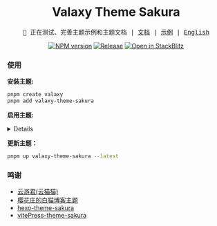 <h1 align="center">Valaxy Theme Sakura</h1>
<pre align="center">
🧪 正在测试、完善主题示例和主题文档 | <a href="https://sakura.valaxy.site/">文档</a> | <a href="https://sakura.wrxinyue.org/">示例</a> | <a href="./README-en.md">English</a>
</pre>

<p align="center">
<a href="https://www.npmjs.com/package/valaxy-theme-sakura" rel="nofollow"><img src="https://img.shields.io/npm/v/valaxy-theme-sakura?color=0078E7" alt="NPM version"></a>
<a href="https://github.com/WRXinYue/valaxy-theme-sakura/actions/workflows/release.yml"><img src="https://github.com/WRXinYue/valaxy-theme-sakura/actions/workflows/release.yml/badge.svg" alt="Release"></a>
<a href="https://stackblitz.com/edit/stackblitz-starters-tqdtk7?file=README.md"><img src="https://developer.stackblitz.com/img/open_in_stackblitz_small.svg" alt="Open in StackBlitz"></a>
</p>

### 使用

**安装主题:**

~~~bash
pnpm create valaxy
pnpm add valaxy-theme-sakura
~~~

**启用主题:**

<details>

~~~ts
// valaxy.config.ts
import { defineConfig } from 'valaxy'
import type { ThemeUserConfig } from 'valaxy-theme-sakura'

export default defineValaxyConfig<ThemeUserConfig>({
  theme: 'sakura'
})
~~~

<br></details>

**更新主题：**

~~~bash
pnpm up valaxy-theme-sakura --latest
~~~

### 鸣谢

- [云游君(云猫猫)](https://valaxy.site/)
- [樱花庄的白猫博客主题](https://github.com/mashirozx/sakura)
- [hexo-theme-sakura](https://github.com/honjun/hexo-theme-sakura)
- [vitePress-theme-sakura](https://github.com/flaribbit/vitepress-theme-sakura)
